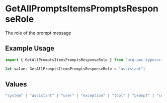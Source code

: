 # GetAllPromptsItemsPromptsResponseRole

The role of the prompt message

## Example Usage

```typescript
import { GetAllPromptsItemsPromptsResponseRole } from "orq-poc-typescript-multi-env-version/models/operations";

let value: GetAllPromptsItemsPromptsResponseRole = "assistant";
```

## Values

```typescript
"system" | "assistant" | "user" | "exception" | "tool" | "prompt" | "correction" | "expected_output"
```
